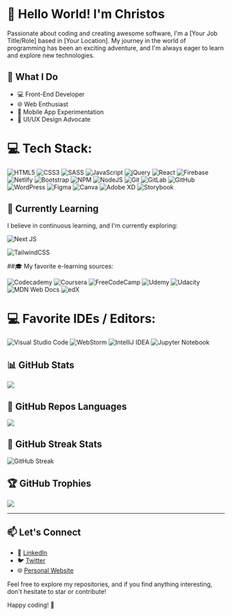 # 👋 Hello World! I'm Christos

Passionate about coding and creating awesome software, I'm a [Your Job Title/Role] based in [Your Location]. My journey in the world of programming has been an exciting adventure, and I'm always eager to learn and explore new technologies.

## 🚀 What I Do

- 💻 Front-End Developer
- 🌐 Web Enthusiast
- 📱 Mobile App Experimentation
- 🌈 UI/UX Design Advocate

# 💻 Tech Stack:
![HTML5](https://img.shields.io/badge/html5-%23E34F26.svg?style=for-the-badge&logo=html5&logoColor=white) ![CSS3](https://img.shields.io/badge/css3-%231572B6.svg?style=for-the-badge&logo=css3&logoColor=white) ![SASS](https://img.shields.io/badge/SASS-hotpink.svg?style=for-the-badge&logo=SASS&logoColor=white)
 ![JavaScript](https://img.shields.io/badge/javascript-%23323330.svg?style=for-the-badge&logo=javascript&logoColor=%23F7DF1E) ![jQuery](https://img.shields.io/badge/jquery-%230769AD.svg?style=for-the-badge&logo=jquery&logoColor=white) ![React](https://img.shields.io/badge/react-%2320232a.svg?style=for-the-badge&logo=react&logoColor=%2361DAFB) ![Firebase](https://img.shields.io/badge/firebase-%23039BE5.svg?style=for-the-badge&logo=firebase) ![Netlify](https://img.shields.io/badge/netlify-%23000000.svg?style=for-the-badge&logo=netlify&logoColor=#00C7B7) ![Bootstrap](https://img.shields.io/badge/bootstrap-%23563D7C.svg?style=for-the-badge&logo=bootstrap&logoColor=white) ![NPM](https://img.shields.io/badge/NPM-%23000000.svg?style=for-the-badge&logo=npm&logoColor=white) ![NodeJS](https://img.shields.io/badge/node.js-6DA55F?style=for-the-badge&logo=node.js&logoColor=white) ![Git](https://img.shields.io/badge/git-%23F05033.svg?style=for-the-badge&logo=git&logoColor=white) ![GitLab](https://img.shields.io/badge/gitlab-%23181717.svg?style=for-the-badge&logo=gitlab&logoColor=white) ![GitHub](https://img.shields.io/badge/github-%23121011.svg?style=for-the-badge&logo=github&logoColor=white) ![WordPress](https://img.shields.io/badge/WordPress-%23117AC9.svg?style=for-the-badge&logo=WordPress&logoColor=white)
![Figma](https://img.shields.io/badge/figma-%23F24E1E.svg?style=for-the-badge&logo=figma&logoColor=white) ![Canva](https://img.shields.io/badge/Canva-%2300C4CC.svg?style=for-the-badge&logo=Canva&logoColor=white) ![Adobe XD](https://img.shields.io/badge/Adobe%20XD-470137?style=for-the-badge&logo=Adobe%20XD&logoColor=#FF61F6) ![Storybook](https://img.shields.io/badge/-Storybook-FF4785?style=for-the-badge&logo=storybook&logoColor=white)


## 🌱 Currently Learning

I believe in continuous learning, and I'm currently exploring:

![Next JS](https://img.shields.io/badge/Next-black?style=for-the-badge&logo=next.js&logoColor=white)

![TailwindCSS](https://img.shields.io/badge/tailwindcss-%2338B2AC.svg?style=for-the-badge&logo=tailwind-css&logoColor=white)

##🎓 My favorite e-learning sources:

![Codecademy](https://img.shields.io/badge/Codecademy-FFF0E5?style=for-the-badge&logo=codecademy&logoColor=1F243A)
![Coursera](https://img.shields.io/badge/Coursera-%230056D2.svg?style=for-the-badge&logo=Coursera&logoColor=white)
![FreeCodeCamp](https://img.shields.io/badge/Freecodecamp-%23123.svg?&style=for-the-badge&logo=freecodecamp&logoColor=green)
![Udemy](https://img.shields.io/badge/Udemy-A435F0?style=for-the-badge&logo=Udemy&logoColor=white)
![Udacity](https://img.shields.io/badge/Udacity-grey?style=for-the-badge&logo=udacity&logoColor=15B8E6)
![MDN Web Docs](https://img.shields.io/badge/MDN_Web_Docs-black?style=for-the-badge&logo=mdnwebdocs&logoColor=white)
![edX](https://img.shields.io/badge/edX-%2302262B.svg?style=for-the-badge&logo=edX&logoColor=white)

# 💻 Favorite IDEs / Editors:

![Visual Studio Code](https://img.shields.io/badge/Visual%20Studio%20Code-0078d7.svg?style=for-the-badge&logo=visual-studio-code&logoColor=white)
![WebStorm](https://img.shields.io/badge/webstorm-143?style=for-the-badge&logo=webstorm&logoColor=white&color=black)
![IntelliJ IDEA](https://img.shields.io/badge/IntelliJIDEA-000000.svg?style=for-the-badge&logo=intellij-idea&logoColor=white)
![Jupyter Notebook](https://img.shields.io/badge/jupyter-%23FA0F00.svg?style=for-the-badge&logo=jupyter&logoColor=white)

## 📊 GitHub Stats

<!--![GitHub Stats](https://github-readme-stats.vercel.app/api?username=ChrisGk89&show_icons=true&count_private=true&hide=issues,prs&theme=radical)-->
![](https://github-readme-stats.vercel.app/api?username=ChrisGk89&theme=radical&hide_border=false&include_all_commits=true&show_icons=true&count_private=true)<br/>

## 🌟 GitHub Repos Languages

![](https://github-readme-stats.vercel.app/api/top-langs/?username=ChrisGk89&theme=dark&hide_border=false&include_all_commits=true&count_private=true&layout=compact)

## 🌟 GitHub Streak Stats

![GitHub Streak](https://github-readme-streak-stats.herokuapp.com/?user=ChrisGk89&theme=dark)

## 🏆 GitHub Trophies
![](https://github-profile-trophy.vercel.app/?username=ChrisGk89&theme=discord&no-frame=false&no-bg=true&margin-w=4)

---
<!-- [![](https://visitcount.itsvg.in/api?id=ChrisGk89&icon=2&color=2)](https://visitcount.itsvg.in) -->

## 📫 Let's Connect

- 💼 [LinkedIn](https://www.linkedin.com/in/christos-gkalfas/)
- 🐦 [Twitter](https://twitter.com/Chris_Gk89)
- 🌐 [Personal Website](https://www.chrisgkalfas.com)

Feel free to explore my repositories, and if you find anything interesting, don't hesitate to star or contribute!

Happy coding! 🚀

<!---
ChrisGk89/ChrisGk89 is a ✨ special ✨ repository because its `README.md` (this file) appears on your GitHub profile.
You can click the Preview link to take a look at your changes.
--->
